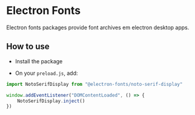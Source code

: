# Electron Fonts

Electron fonts packages provide font archives em electron desktop apps.

## How to use

* Install the package

* On your `preload.js`, add:

```ts
import NotoSerifDisplay from "@electron-fonts/noto-serif-display"

window.addEventListener("DOMContentLoaded", () => {
    NotoSerifDisplay.inject()
})
```